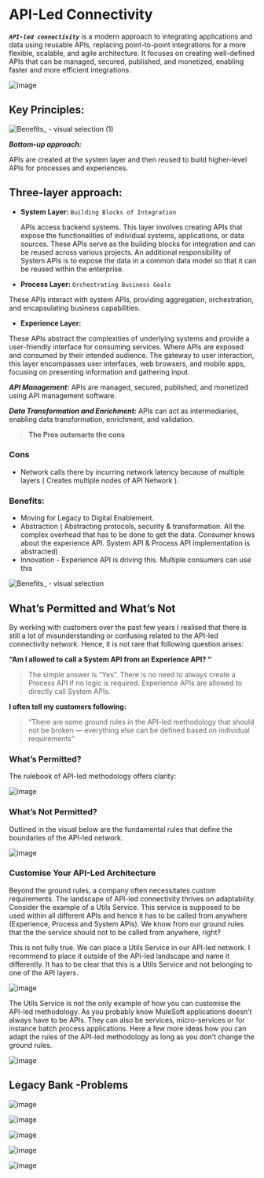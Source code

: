 
# API-Led Connectivity

_**`API-led connectivity`**_ is a modern approach to integrating applications and data using reusable APIs, replacing point-to-point integrations for a more flexible, scalable, and agile architecture. It focuses on creating well-defined APIs that can be managed, secured, published, and monetized, enabling faster and more efficient integrations. 

![image](https://github.com/user-attachments/assets/fa01b382-77f2-4b16-9f35-191910c54bde)

## Key Principles:

![Benefits_ - visual selection (1)](https://github.com/user-attachments/assets/9c9720d0-7090-48d2-a355-0b4a8c785e2c)

**_Bottom-up approach:_**

APIs are created at the system layer and then reused to build higher-level APIs for processes and experiences.

## Three-layer approach:

- **System Layer:** `Building Blocks of Integration`

  APIs access backend systems. This layer involves creating APIs that expose the functionalities of individual systems, applications, or data sources. These APIs serve as the building blocks for integration and can be reused across various projects. An additional responsibility of System APIs is to expose the data in a common data model so that it can be reused within the enterprise.
  
- **Process Layer:** `Orchestrating Business Goals`

These APIs interact with system APIs, providing aggregation, orchestration, and encapsulating business capabilities.

- **Experience Layer:**

These APIs abstract the complexities of underlying systems and provide a user-friendly interface for consuming services. Where APIs are exposed and consumed by their intended audience. The gateway to user interaction, this layer encompasses user interfaces, web browsers, and mobile apps, focusing on presenting information and gathering input. 

_**API Management:**_ APIs are managed, secured, published, and monetized using API management software.

_**Data Transformation and Enrichment:**_ APIs can act as intermediaries, enabling data transformation, enrichment, and validation. 

> **The Pros outsmarts the cons**

### Cons

- Network calls there by incurring network latency because of multiple layers ( Creates multiple nodes of API Network ).

### Benefits:

- Moving for Legacy to Digital Enablement.
- Abstraction ( Abstracting protocols, security & transformation. All the complex overhead that has to be done to get the data. Consumer knows about the experience API. System API & Process API implementation is abstracted)
-  Innovation - Experience API is driving this. Multiple consumers can use this


![Benefits_ - visual selection](https://github.com/user-attachments/assets/4cd785d1-1486-4a6e-9281-f8121893ce3d)

## What’s Permitted and What’s Not

By working with customers over the past few years I realised that there is still a lot of misunderstanding or confusing related to the API-led connectivity network. Hence, it is not rare that following question arises:

**“Am I allowed to call a System API from an Experience API? “**

> The simple answer is “Yes”. There is no need to always create a Process API if no logic is required. Experience APIs are allowed to directly call System APIs.

**I often tell my customers following:**

> “There are some ground rules in the API-led methodology that should not be broken — everything else can be defined based on individual requirements”

### What’s Permitted?

The rulebook of API-led methodology offers clarity:

![image](https://github.com/user-attachments/assets/fa48c46d-50c1-4baa-96b0-9b8f1fe4beb4)

### What’s Not Permitted?

Outlined in the visual below are the fundamental rules that define the boundaries of the API-led network.

![image](https://github.com/user-attachments/assets/ac1e0195-d676-4b7e-999a-117b89eb304c)

### Customise Your API-Led Architecture

Beyond the ground rules, a company often necessitates custom requirements. The landscape of API-led connectivity thrives on adaptability. Consider the example of a Utils Service. This service is supposed to be used within all different APIs and hence it has to be called from anywhere (Experience, Process and System APIs). We know from our ground rules that the the service should not to be called from anywhere, right?

This is not fully true. We can place a Utils Service in our API-led network. I recommend to place it outside of the API-led landscape and name it differently. It has to be clear that this is a Utils Service and not belonging to one of the API layers.

![image](https://github.com/user-attachments/assets/7182f3dc-73e2-4156-8923-f14e64741d61)

The Utils Service is not the only example of how you can customise the API-led methodology. As you probably know MuleSoft applications doesn’t always have to be APIs. They can also be services, micro-services or for instance batch process applications. Here a few more ideas how you can adapt the rules of the API-led methodology as long as you don’t change the ground rules.

![image](https://github.com/user-attachments/assets/94f2eac1-4d2a-41b0-bb7b-db7c1b7af821)

## Legacy Bank -Problems

![image](https://github.com/user-attachments/assets/4e2d0e96-c4ae-4c0f-a35e-ff47d16a07d6)

![image](https://github.com/user-attachments/assets/a8296c9d-0d51-4131-ae5c-b759b0543338)

![image](https://github.com/user-attachments/assets/ed11523a-731f-4bc9-81ef-634c992ff872)

![image](https://github.com/user-attachments/assets/82152140-bcdb-4578-9536-bdd8f23e97cb)

![image](https://github.com/user-attachments/assets/c57bcf9e-63ee-4055-9ef2-147c966db349)


